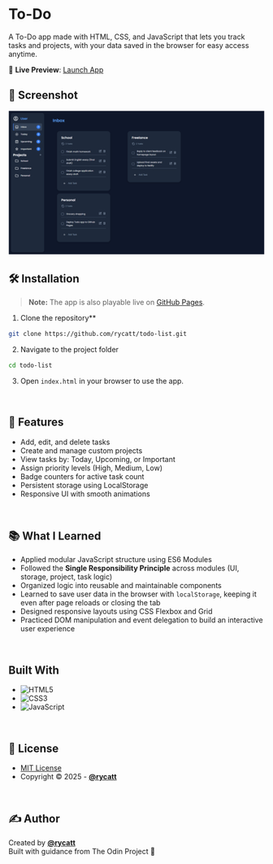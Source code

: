 # To-Do

A To-Do app made with HTML, CSS, and JavaScript that lets you track tasks and projects, with your data saved in the browser for easy access anytime.

🔗 **Live Preview**: [Launch App](https://rycatt.github.io/todo-list/)


## 📸 Screenshot
![App Screenshot](./src/images/Screenshot.png)


## 🛠️ Installation

> **Note:** The app is also playable live on [GitHub Pages](https://rycatt.github.io/todo-list/).

1. Clone the repository**  
  ```bash
  git clone https://github.com/rycatt/todo-list.git
  ```
2. Navigate to the project folder
  ```bash
  cd todo-list
  ```
3. Open `index.html` in your browser to use the app.

<br>

## 🚀 Features

- Add, edit, and delete tasks
- Create and manage custom projects
- View tasks by: Today, Upcoming, or Important
- Assign priority levels (High, Medium, Low)
- Badge counters for active task count
- Persistent storage using LocalStorage
- Responsive UI with smooth animations

<br>

## 📚 What I Learned

- Applied modular JavaScript structure using ES6 Modules  
- Followed the **Single Responsibility Principle** across modules (UI, storage, project, task logic)  
- Organized logic into reusable and maintainable components  
- Learned to save user data in the browser with `localStorage`, keeping it even after page reloads or closing the tab  
- Designed responsive layouts using CSS Flexbox and Grid  
- Practiced DOM manipulation and event delegation to build an interactive user experience  

<br>

## Built With
- ![HTML5](https://img.shields.io/badge/HTML5-e34c26?style=for-the-badge&logo=html5&logoColor=white)
- ![CSS3](https://img.shields.io/badge/CSS3-264de4?style=for-the-badge&logo=css3&logoColor=white)
- ![JavaScript](https://img.shields.io/badge/JavaScript-f7df1e?style=for-the-badge&logo=javascript&logoColor=black)

<br>

## 📜 License

- [MIT License](https://github.com/rycatt/todo-list/blob/bbad6f026796f996160617065af5dc5c7e127b40/LICENSE)
- Copyright © 2025 - **[@rycatt](https://github.com/rycatt)**

<br>

## ✍️ Author

Created by **[@rycatt](https://github.com/rycatt)**  
Built with guidance from The Odin Project 🙌
